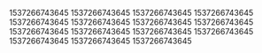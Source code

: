 1537266743645
1537266743645
1537266743645
1537266743645
1537266743645
1537266743645
1537266743645
1537266743645
1537266743645
1537266743645
1537266743645
1537266743645
1537266743645
1537266743645
1537266743645